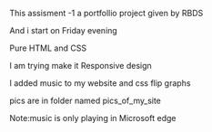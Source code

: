 This assisment -1 a portfollio project given by RBDS 

And i  start on Friday evening 

Pure HTML and CSS 

I am trying make it Responsive design 

I added music to my website and css flip graphs  

pics are in  folder named  pics_of_my_site 


Note:music is only playing in  Microsoft edge


